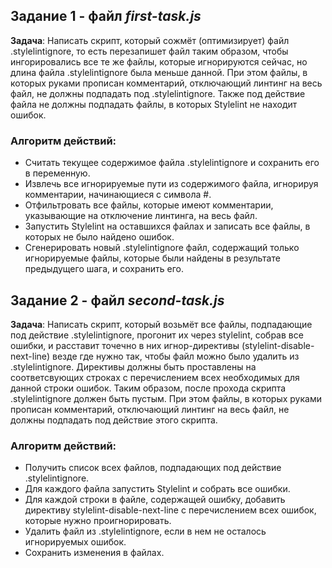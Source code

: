 ## Задание 1 - файл **_first-task.js_**

**Задача**: Написать скрипт, который сожмёт (оптимизирует) файл .stylelintignore, то есть перезапишет файл таким образом, чтобы ингорировались все те же файлы, которые игнорируются сейчас, но длина файла .stylelintignore была меньше данной. При этом файлы, в которых руками прописан комментарий, отключающий линтинг на весь файл, не должны подпадать под .stylelintignore. Также под действие файла не должны подпадать файлы, в которых Stylelint не находит ошибок.

### Алгоритм действий:

- Считать текущее содержимое файла .stylelintignore и сохранить его в переменную.
- Извлечь все игнорируемые пути из содержимого файла, игнорируя комментарии, начинающиеся с символа #.
- Отфильтровать все файлы, которые имеют комментарии, указывающие на отключение линтинга, на весь файл.
- Запустить Stylelint на оставшихся файлах и записать все файлы, в которых не было найдено ошибок.
- Сгенерировать новый .stylelintignore файл, содержащий только игнорируемые файлы, которые были найдены в результате предыдущего шага, и сохранить его.

## Задание 2 - файл **_second-task.js_**

**Задача**: Написать скрипт, который возьмёт все файлы, подпадающие под действие .stylelintignore, прогонит их через stylelint, собрав все ошибки, и расставит точечно в них игнор-директивы (stylelint-disable-next-line) везде где нужно так, чтобы файл можно было удалить из .stylelintignore. Директивы должны быть проставлены на соответсвующих строках с перечислением всех необходимых для данной строки ошибок. Таким образом, после прохода скрипта .stylelintignore должен быть пустым. При этом файлы, в которых руками прописан комментарий, отключающий линтинг на весь файл, не должны подпадать под действие этого скрипта.

### Алгоритм действий:

- Получить список всех файлов, подпадающих под действие .stylelintignore.
- Для каждого файла запустить Stylelint и собрать все ошибки.
- Для каждой строки в файле, содержащей ошибку, добавить директиву stylelint-disable-next-line с перечислением всех ошибок, которые нужно проигнорировать.
- Удалить файл из .stylelintignore, если в нем не осталось игнорируемых ошибок.
- Сохранить изменения в файлах.

